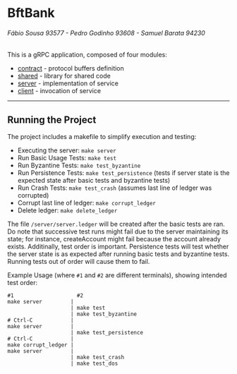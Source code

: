 # BftBank
###### Fábio Sousa 93577 -  Pedro Godinho 93608 - Samuel Barata 94230

This is a gRPC application, composed of four modules:
- [contract](contract/) - protocol buffers definition
- [shared](shared/) - library for shared code
- [server](server/) - implementation of service
- [client](client/) - invocation of service

----

## Running the Project

The project includes a makefile to simplify execution and testing:

 - Executing the server: `make server`
 - Run Basic Usage Tests: `make test`
 - Run Byzantine Tests: `make test_byzantine`
 - Run Persistence Tests: `make test_persistence` (tests if server state is the expected state after basic tests and byzantine tests)
 - Run Crash Tests: `make test_crash` (assumes last line of ledger was corrupted)
 - Corrupt last line of ledger: `make corrupt_ledger`
 - Delete ledger: `make delete_ledger`

The file `/server/server.ledger` will be created after the basic tests are ran.
Do note that successive test runs might fail due to the server maintaining its state; for instance, createAccount might fail because the account already exists.
Additinally, test order is important. Persistence tests will test whether the server state is as expected after running basic tests and byzantine tests. Running tests out of order will cause them to fail. 

Example Usage (where `#1` and `#2` are different terminals), showing intended test order:

```
#1                    #2
make server         |
                    | make test
                    | make test_byzantine
# Ctrl-C            |
make server         | 
                    | make test_persistence
# Ctrl-C            |
make corrupt_ledger | 
make server         | 
                    | make test_crash
                    | make test_dos
```
